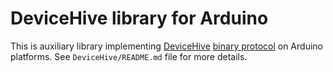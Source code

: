 ﻿DeviceHive library for Arduino
==============================

This is auxiliary library implementing [DeviceHive](http://www.devicehive.com/)
[binary protocol](http://www.devicehive.com/binary/) on Arduino platforms.
See `DeviceHive/README.md` file for more details.
